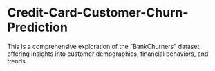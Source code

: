 # Credit-Card-Customer-Churn-Prediction
This is a comprehensive exploration of the "BankChurners" dataset, offering insights into customer demographics, financial  behaviors, and trends. 
